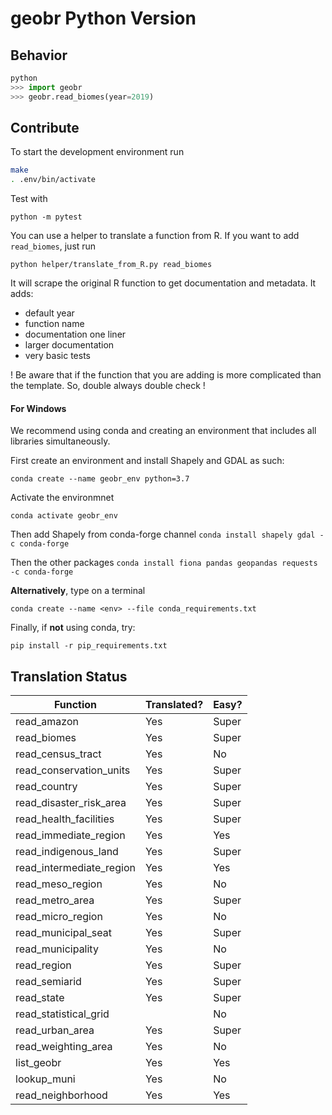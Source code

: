 # geobr Python Version

## Behavior

```python
python
>>> import geobr
>>> geobr.read_biomes(year=2019)
```

## Contribute

To start the development environment run

```sh
make
. .env/bin/activate
```

Test with

`python -m pytest`

You can use a helper to translate a function from R.
If you want to add `read_biomes`, just run

`python helper/translate_from_R.py read_biomes`

It will scrape the original R function to get documentation and metadata.
It adds:
- default year
- function name
- documentation one liner
- larger documentation
- very basic tests

! Be aware that if the function that you are adding is more complicated than the template. So, double always double check !

#### For Windows

We recommend using conda  and creating an environment that includes all libraries simultaneously.

First create an environment and install Shapely and GDAL as such:

`conda create --name geobr_env python=3.7`

Activate the environmnet

`conda activate geobr_env`

Then add Shapely from conda-forge channel
 `conda install shapely gdal -c conda-forge`

Then the other packages 
`conda install fiona pandas geopandas requests -c conda-forge`

**Alternatively**, type on a terminal 

`conda create --name <env> --file conda_requirements.txt`

Finally, if **not** using conda, try:

`pip install -r pip_requirements.txt`

## Translation Status

| Function                 | Translated? | Easy? |
|--------------------------|-------------|-------|
| read_amazon              | Yes         | Super |
| read_biomes              | Yes         | Super |
| read_census_tract        | Yes         | No    |
| read_conservation_units  | Yes         | Super |
| read_country             | Yes         | Super |
| read_disaster_risk_area  | Yes         | Super |
| read_health_facilities   | Yes         | Super |
| read_immediate_region    | Yes         | Yes   |
| read_indigenous_land     | Yes         | Super |
| read_intermediate_region | Yes         | Yes   |
| read_meso_region         | Yes         | No    |
| read_metro_area          | Yes         | Super |
| read_micro_region        | Yes         | No    |
| read_municipal_seat      | Yes         | Super |
| read_municipality        | Yes         | No    |
| read_region              | Yes         | Super |
| read_semiarid            | Yes         | Super |
| read_state               | Yes         | Super |
| read_statistical_grid    |             | No    |
| read_urban_area          | Yes         | Super |
| read_weighting_area      | Yes         | No    |
| list_geobr               | Yes         | Yes   |
| lookup_muni              | Yes         | No    |
| read_neighborhood        | Yes         | Yes   |



